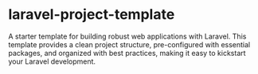 # laravel-project-template
A starter template for building robust web applications with Laravel. This template provides a clean project structure, pre-configured with essential packages, and organized with best practices, making it easy to kickstart your Laravel development.
